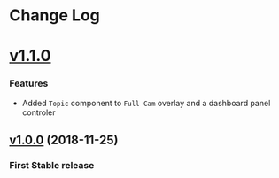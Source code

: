 # Change Log

# [v1.1.0](https://github.com/digitallymarked/digitallymarked-layouts/releases/tag/v1.1.0)

### Features

* Added `Topic` component to `Full Cam` overlay and a dashboard panel controler

## [v1.0.0](https://github.com/digitallymarked/digitallymarked-layouts/releases/tag/v1.0.0) (2018-11-25)

### First Stable release